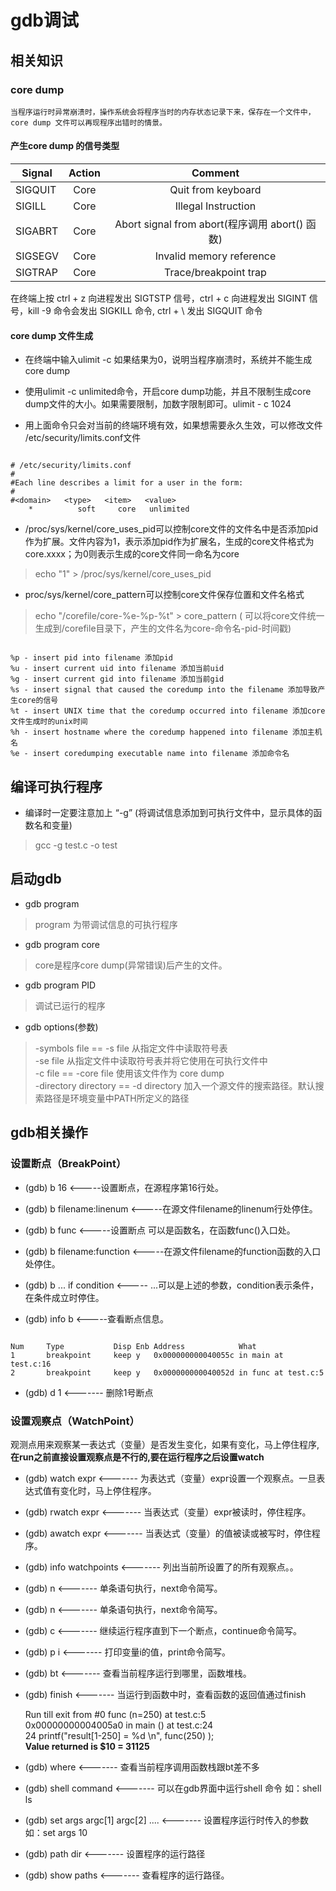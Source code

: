 # gdb调试

## 相关知识

### core dump

	当程序运行时异常崩溃时，操作系统会将程序当时的内存状态记录下来，保存在一个文件中，core dump 文件可以再现程序出错时的情景。
	
#### 产生core dump 的信号类型

| Signal    |  Action  |  Comment                                         |
| -------   |  :-----: |  :---------------------------------------:       |
| SIGQUIT   |   Core   |  Quit from keyboard                              |
| SIGILL    |   Core   |  Illegal Instruction                             |
| SIGABRT   |   Core   |  Abort signal from abort(程序调用 abort() 函数)  |
| SIGSEGV   |   Core   |  Invalid memory reference                        |
| SIGTRAP   |   Core   |  Trace/breakpoint trap                           |

在终端上按 ctrl + z 向进程发出 SIGTSTP 信号，ctrl + c 向进程发出 SIGINT 信号，kill -9 命令会发出 SIGKILL 命令, ctrl + \ 发出 SIGQUIT 命令

#### core dump 文件生成

-  在终端中输入ulimit -c 如果结果为0，说明当程序崩溃时，系统并不能生成core dump

- 使用ulimit -c unlimited命令，开启core dump功能，并且不限制生成core dump文件的大小。如果需要限制，加数字限制即可。ulimit - c 1024

- 用上面命令只会对当前的终端环境有效，如果想需要永久生效，可以修改文件 /etc/security/limits.conf文件

```

# /etc/security/limits.conf
#
#Each line describes a limit for a user in the form:
#
#<domain>   <type>   <item>   <value>
    *          soft     core   unlimited

```

- /proc/sys/kernel/core_uses_pid可以控制core文件的文件名中是否添加pid作为扩展。文件内容为1，表示添加pid作为扩展名，生成的core文件格式为core.xxxx；为0则表示生成的core文件同一命名为core
> echo "1" > /proc/sys/kernel/core_uses_pid

- proc/sys/kernel/core_pattern可以控制core文件保存位置和文件名格式
> echo "/corefile/core-%e-%p-%t" > core_pattern  ( 可以将core文件统一生成到/corefile目录下，产生的文件名为core-命令名-pid-时间戳) 

```

%p - insert pid into filename 添加pid
%u - insert current uid into filename 添加当前uid
%g - insert current gid into filename 添加当前gid
%s - insert signal that caused the coredump into the filename 添加导致产生core的信号
%t - insert UNIX time that the coredump occurred into filename 添加core文件生成时的unix时间
%h - insert hostname where the coredump happened into filename 添加主机名
%e - insert coredumping executable name into filename 添加命令名

```

## 编译可执行程序

- 编译时一定要注意加上 “-g” (将调试信息添加到可执行文件中，显示具体的函数名和变量)
> gcc -g test.c -o test

## 启动gdb

- gdb  program
> program 为带调试信息的可执行程序

- gdb program core
> core是程序core dump(异常错误)后产生的文件。

- gdb program PID
> 调试已运行的程序

- gdb options(参数)

> -symbols file  == -s file 从指定文件中读取符号表  
> -se file  从指定文件中读取符号表并将它使用在可执行文件中  
> -c file == -core file 使用该文件作为 core dump   
> -directory directory == -d directory  加入一个源文件的搜索路径。默认搜索路径是环境变量中PATH所定义的路径  

## gdb相关操作

### 设置断点（BreakPoint）

- (gdb) b 16                   <-----设置断点，在源程序第16行处。

- (gdb) b filename:linenum     <-----在源文件filename的linenum行处停住。

- (gdb) b func                 <-----设置断点 可以是函数名，在函数func()入口处。

- (gdb) b filename:function    <-----在源文件filename的function函数的入口处停住。

- (gdb) b ... if condition     <----- ...可以是上述的参数，condition表示条件，在条件成立时停住。

- (gdb) info b                 <-----查看断点信息。

```

Num     Type           Disp Enb Address            What
1       breakpoint     keep y   0x000000000040055c in main at test.c:16
2       breakpoint     keep y   0x000000000040052d in func at test.c:5

```

- (gdb) d 1        <------- 删除1号断点


### 设置观察点（WatchPoint）

观测点用来观察某一表达式（变量）是否发生变化，如果有变化，马上停住程序,**在run之前直接设置观察点是不行的,要在运行程序之后设置watch**

- (gdb) watch expr            <-------  为表达式（变量）expr设置一个观察点。一旦表达式值有变化时，马上停住程序。

- (gdb) rwatch expr           <------- 当表达式（变量）expr被读时，停住程序。

- (gdb) awatch expr           <------- 当表达式（变量）的值被读或被写时，停住程序。

- (gdb) info watchpoints      <------- 列出当前所设置了的所有观察点。。






- (gdb) n          <------- 单条语句执行，next命令简写。

- (gdb) n          <------- 单条语句执行，next命令简写。

- (gdb) c          <------- 继续运行程序直到下一个断点，continue命令简写。

- (gdb) p i        <------- 打印变量i的值，print命令简写。

- (gdb) bt         <------- 查看当前程序运行到哪里，函数堆栈。

- (gdb) finish     <------- 当运行到函数中时，查看函数的返回值通过finish

  Run till exit from #0  func (n=250) at test.c:5  
  0x00000000004005a0 in main () at test.c:24  
  24         printf("result[1-250] = %d \n", func(250) );  
  **Value returned is $10 = 31125**
  
- (gdb) where                            <------- 查看当前程序调用函数栈跟bt差不多
                                        
- (gdb) shell command                    <------- 可以在gdb界面中运行shell 命令 如：shell ls

- (gdb) set args argc[1] argc[2] ....    <------- 设置程序运行时传入的参数 如：set args 10 

- (gdb) path  dir                        <------- 设置程序的运行路径

- (gdb) show paths                       <------- 查看程序的运行路径。
